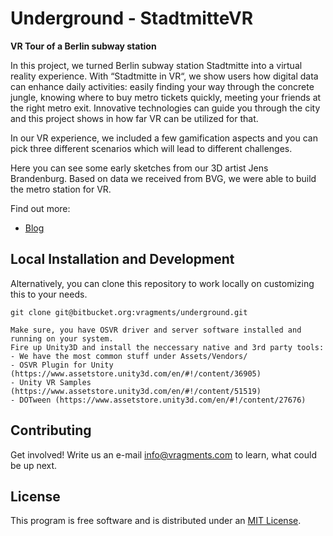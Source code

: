 # Underground - StadtmitteVR

**VR Tour of a Berlin subway station**

In this project, we turned Berlin subway station Stadtmitte into a virtual reality experience. With “Stadtmitte in VR“, we show users how digital data can enhance daily activities: easily finding your way through the concrete jungle, knowing where to buy metro tickets quickly, meeting your friends at the right metro exit. Innovative technologies can guide you through the city and this project shows in how far VR can be utilized for that.

In our VR experience, we included a few gamification aspects and you can pick three different scenarios which will lead to different challenges.

Here you can see some early sketches from our 3D artist Jens Brandenburg. Based on data we received from BVG, we were able to build the metro station for VR.

Find out more:

- [Blog](https://vragments.com/creating-stadtmitte-in-vr-a-technical-perspective/)

## Local Installation and Development

Alternatively, you can clone this repository to work locally on customizing this to your needs.

    git clone git@bitbucket.org:vragments/underground.git
    
    Make sure, you have OSVR driver and server software installed and running on your system.
    Fire up Unity3D and install the neccessary native and 3rd party tools:
    - We have the most common stuff under Assets/Vendors/
    - OSVR Plugin for Unity (https://www.assetstore.unity3d.com/en/#!/content/36905)
    - Unity VR Samples (https://www.assetstore.unity3d.com/en/#!/content/51519)
    - DOTween (https://www.assetstore.unity3d.com/en/#!/content/27676)

## Contributing

Get involved! Write us an e-mail info@vragments.com to learn, what could be up next.

## License

This program is free software and is distributed under an [MIT License](LICENSE).
